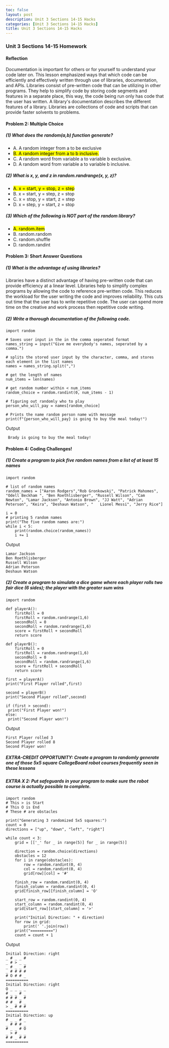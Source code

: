 ```yaml
---
toc: false
layout: post
description: Unit 3 Sections 14-15 Hacks
categories: [Unit 3 Sections 14-15 Hacks]
title: Unit 3 Sections 14-15 Hacks
---
```


### Unit 3 Sections 14-15 Homework
#### Reflection
Documentation is important for others or for yourself to understand your code later on. This lesson emphasized ways that which code can be efficiently and effectively written through use of libraries, documentation, and APIs. Libraries consist of pre-written code that can be utilizing in other programs. They help to simplify code by storing code segments and features in a separate place, this way, the code being run only has code that the user has written. A library's documentation describes the different features of a library.  Libraries are collections of code and scripts that can provide faster solvents to problems. 


#### Problem 2: Multiple Choice

##### (1) What does the random(a,b) function generate?
- A. A random integer from a to be exclusive
- <mark>B. A random integer from a to b inclusive.</mark>
- C. A random word from variable a to variable b exclusive.
- D. A random word from variable a to variable b inclusive.

##### (2) What is x, y, and z in random.randrange(x, y, z)?

- <mark> A. x = start, y = stop, z = step</mark>
- B. x = start, y = step, z = stop
- C. x = stop, y = start, z = step
- D. x = step, y = start, z = stop

##### (3) Which of the following is NOT part of the random library?

-  <mark> A. random.item </mark>
- B. random.random
- C. random.shuffle
- D. random.randint

#### Problem 3:  Short Answer Questions

##### (1) What is the advantage of using libraries?
Libraries have a distinct advantage of having pre-written code that can provide efficiency at a linear level. Libraries help to simplify complex programs by allowing the code to reference pre-written code. This reduces the workload for the user writing the code and improves reliability. This cuts out time that the user has to write repetitive code. The user can spend more time on the creative and work process then repetitive code writing.

##### (2) Write a thorough documentation of the following code.
```
import random 

# Saves user input in the in the comma seperated format
names_string = input("Give me everybody's names, seperated by a comma.")

# splits the stored user input by the character, comma, and stores each element in the list names
names = names_string.split(",")

# get the length of names
num_items = len(names)

# get random number within < num_items
random_choice = random.randint(0, num_items - 1)

# figuring out randomly who to play
person_who_will_pay = names[random_choice]

# Prints the name random person name with message
print(f"{person_who_will_pay} is going to buy the meal today!")
```
Output
```
 Brady is going to buy the meal today!
``` 

#### Problem 4:  Coding Challenges!

##### (1) Create a program to pick five random names from a list of at least 15 names
```
import random

# list of random names
random_names = ["Aaron Rodgers","Rob Gronkowski", "Patrick Mahomes", "Odell Beckham ", "Ben Roethlisberger", "Russell Wilson", "Cam Newton", "Lamar Jackson", "Antonio Brown", "JJ Watt", "Adrian Peterson", "Keira", "Deshaun Watson", "	Lionel Messi", "Jerry Rice"] 

i = 0
# printing 5 random names
print("The five random names are:")
while i < 5:
    print(random.choice(random_names))
    i += 1
```
Output

```
Lamar Jackson
Ben Roethlisberger
Russell Wilson
Adrian Peterson
Deshaun Watson
```

##### (2) Create a program to simulate a dice game where each player rolls two fair dice (6 sides); the player with the greater sum wins
```
import random

def playerA():
    firstRoll = 0
    firstRoll = random.randrange(1,6)
    secondRoll = 0
    secondRoll = random.randrange(1,6)
    score = firstRoll + secondRoll
    return score

def playerB():
    firstRoll = 0
    firstRoll = random.randrange(1,6)
    secondRoll = 0
    secondRoll = random.randrange(1,6)
    score = firstRoll + secondRoll
    return score

first = playerA()
print("First Player rolled",first)

second = playerB()
print("Second Player rolled",second)

if (first > second):
 print("First Player won!") 
else:
 print("Second Player won!") 
```
Output

```
First Player rolled 3
Second Player rolled 8
Second Player won!
```
##### EXTRA-CREDIT OPPORTUNITY: Create a program to randomly generate one of those 5x5 square CollegeBoard robot courses frequently seen in these lessons
##### EXTRA X 2: Put safeguards in your program to make sure the robot course is actually possible to complete.

```
import random
# This > is Start
# This O is End
# These # are obstacles

print("Generating 3 randomized 5x5 squares:")
count = 0
directions = ["up", "down", "left", "right"]

while count < 3:
    grid = [['_' for _ in range(5)] for _ in range(5)]

    direction = random.choice(directions)
    obstacles = 12
    for i in range(obstacles):
        row = random.randint(0, 4)
        col = random.randint(0, 4)
        grid[row][col] = '#'

    finish_row = random.randint(0, 4)
    finish_column = random.randint(0, 4)
    grid[finish_row][finish_column] = 'O'

    start_row = random.randint(0, 4)
    start_column = random.randint(0, 4)
    grid[start_row][start_column] = '>'
    
    print("Initial Direction: " + direction)
    for row in grid:
        print(' '.join(row))
    print("==========")
    count = count + 1
```

<p>Output</p>


```
Initial Direction: right
_ # _ _ #
_ # > _ _
_ # _ _ #
_ # # # #
# O # # _
==========
Initial Direction: right
O _ _ _ _
# _ _ # _
# # # _ #
# # _ # _
> _ # # #
==========
Initial Direction: up
# _ _ # _
_ # # # _
# _ _ # O
_ > # _ _
# # _ # #
==========
```
